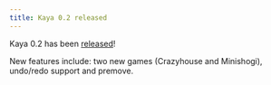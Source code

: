 ```yaml
---
title: Kaya 0.2 released
---
```

Kaya 0.2 has been [released](download.html)!

New features include: two new games (Crazyhouse and Minishogi), undo/redo support and premove.
